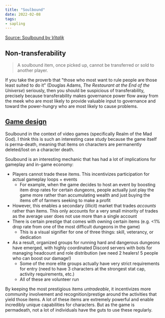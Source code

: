 ```yaml
---
title: "Soulbound"
date: 2022-02-08
tags:
- sapling
---
```


[Source: Soulbound by *Vitalik*](https://vitalik.ca/general/2022/01/26/soulbound.html)

## Non-transferability
> A soulbound item, once picked up, cannot be transferred or sold to another player.

If you take the proverb that "those who most want to rule people are those least suited to do it" (Douglas Adams, *The Restaurant at the End of the Universe*) seriously, then you should be suspicious of transferability, precisely because transferability makes governance power flow away from the meek who are most likely to provide valuable input to governance and toward the power-hungry who are most likely to cause problems.

## [Game design](thoughts/game%20design.md)
Soulbound in the context of video games (specifically Realm of the Mad God). I think this is such an interesting case study because the game itself is perma-death, meaning that items on characters are permanently deleted/lost on a character death.

Soulbound is an interesting mechanic that has had a lot of implications for gameplay and in-game economy:

- Players cannot trade these items. This incentivizes participation for actual gameplay loops + events
	- For example, when the game decides to host an event by boosting item drop rates for certain dungeons, people actually just play the game more rather than accumulating wealth and just buying the items off of farmers seeking to make a profit
- However, this enables a secondary (illicit) market that trades *accounts* rather than items. This only accounts for a very small minority of trades as the average user does not use more than a single account
- There is certain prestige that comes with owning certain items (e.g. <1% drop rate from one of the most difficult dungeons in the game)
	- This is a visual signifier for one of three things: skill, veterancy, or dedication
- As a result, organized groups for running hard and dangerous dungeons have emerged, with highly coordinated Discord servers with bots for managing headcount and role distribution (we need 2 healers! 5 people who can boost our damage!)
	- Some of the more elite groups actually have very strict requirements for entry (need to have 3 characters at the strongest stat cap, activity requirements, etc.)
	- All of these are volunteer run

By keeping the most prestigious items *untradeable*, it incentivizes more community involvement and recognition/prestige around the activities that yield those items. A lot of these items are extremely powerful and enable incredibly unique capabilities for characters. But as the game is permadeath, not a lot of individuals have the guts to use these regularly.